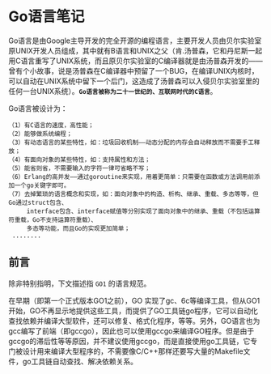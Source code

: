 
Go语言笔记
=========

 Go语言是由Google主导开发的完全开源的编程语言，主要开发人员由贝尔实验室原UNIX开发人员组成，其中就有B语言和UNIX之父（肯.汤普森，它和丹尼斯一起用C语言重写了UNIX系统，而且原贝尔实验室的C编译器就是由汤普森开发的——曾有个小故事，说是汤普森在C编译器中预留了一个BUG，在编译UNIX内核时，可以自动在UNIX系统中留下一个后门，这造成了汤普森可以入侵贝尔实验室里的任何一台UNIX系统）。**`Go语言被称为二十一世纪的、互联网时代的C语言`**。

Go语言被设计为：

    （1）有C语言的速度，高性能；
    （2）能够做系统编程；
    （3）有动态语言的某些特性，如：垃圾回收机制——动态分配的内存会自动释放而不需要手工释放；
    （4）有面向对象的某些特性，如：支持属性和方法；
    （5）能省则省，不需要输入的字符一律可省略不写；
    （6）Erlang的高并发——通过goroutine来实现，用着更简单：只需要在函数或方法调用前添加一个go关键字即可。
    （7）去掉繁琐的语言概念和实现，如：面向对象中的构造、析构、继承、重载、多态等等，但Go通过struct包含、
         interface包含、interface赋值等分别实现了面向对象中的继承、重载（不包括运算符重载，Go不支持运算符重载）、
         多态等功能，而且Go的实现更加简单；
     ........


## 前言

除非特别指明，下文描述指 `GO1` 的语言规范。

在早期（即第一个正式版本GO1之前），GO 实现了gc、6c等编译工具，但从GO1开始，GO不再显示地提供这些工具，而提供了GO工具链go程序，它可以自动化查找依赖并编译大型软件，还可以修复、格式化程序，等等。另外，GO语言也为gcc编写了前端（即gccgo），因此也可以使用gccgo来编译GO程序。但是由于gccgo的滞后性等等原因，并不建议使用gccgo，而是直接使用go工具链，它专门被设计用来编译大型程序的，不需要像C/C++那样还要写大量的Makefile文件，go工具链自动查找、解决依赖关系。

